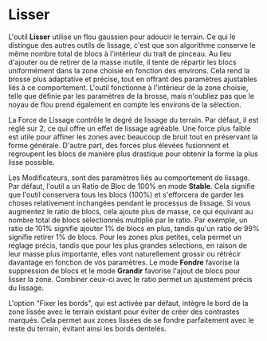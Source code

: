 # Lisser

L'outil **Lisser** utilise un flou gaussien pour adoucir le terrain. Ce qui le distingue des autres outils de lissage, c'est que son algorithme conserve le même nombre total de blocs à l'intérieur du trait de pinceau. Au lieu d'ajouter ou de retirer de la masse inutile, il tente de répartir les blocs uniformément dans la zone choisie en fonction des environs. Cela rend la brosse plus adaptative et précise, tout en offrant des paramètres ajustables liés à ce comportement. L'outil fonctionne à l'intérieur de la zone choisie, telle que définie par les paramètres de la brosse, mais n'oubliez pas que le noyau de flou prend également en compte les environs de la sélection.

La Force de Lissage contrôle le degré de lissage du terrain. Par défaut, il est réglé sur 2, ce qui offre un effet de lissage agréable. Une force plus faible est utile pour affiner les zones avec beaucoup de bruit tout en préservant la forme générale. D'autre part, des forces plus élevées fusionnent et regroupent les blocs de manière plus drastique pour obtenir la forme la plus lisse possible.

Les Modificateurs, sont des paramètres liés au comportement de lissage. Par défaut, l'outil a un Ratio de Bloc de 100% en mode **Stable**. Cela signifie que l'outil conservera tous les blocs (100%) et s'efforcera de garder les choses relativement inchangées pendant le processus de lissage. Si vous augmentez le ratio de blocs, cela ajoute plus de masse, ce qui équivant au nombre total de blocs sélectionnés multiplié par le ratio. Par exemple, un ratio de 101% signifie ajouter 1% de blocs en plus, tandis qu'un ratio de 99% signifie retirer 1% de blocs. Pour les zones plus petites, cela permet un réglage précis, tandis que pour les plus grandes sélections, en raison de leur masse plus importante, elles vont naturellement grossir ou rétrécir davantage en fonction de vos paramètres. Le mode **Fondre** favorise la suppression de blocs et le mode **Grandir** favorise l'ajout de blocs pour lisser la zone. Combiner ceux-ci avec le ratio permet un ajustement précis du lissage.

L'option "Fixer les bords", qui est activée par défaut, intègre le bord de la zone lissée avec le terrain existant pour éviter de créer des contrastes marqués. Cela permet aux zones lissées de se fondre parfaitement avec le reste du terrain, évitant ainsi les bords dentelés.